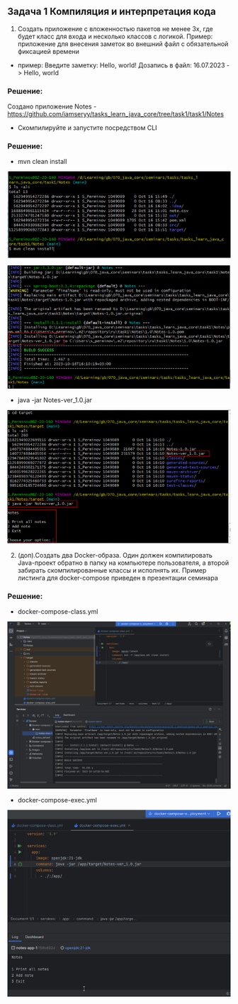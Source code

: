 ## Задача 1 Компиляция и интерпретация кода
1.  Создать приложение с вложенностью пакетов не менее 3х, где будет класс для входа и несколько классов с логикой. Пример: приложение для внесения заметок во внешний файл с обязательной фиксацией времени

* пример:
Введите заметку: Hello, world!
Дозапись в файл: 16.07.2023 -> Hello, world

### Решение:
Создано приложение Notes - https://github.com/iamseryy/tasks_learn_java_core/tree/task1/task1/Notes

* Скомпилируйте и запустите посредством CLI
### Решение:

* mvn clean install

![](img/img1.png)

![](img/img2.png)

* java -jar Notes-ver_1.0.jar

![](img/img3.png)


2. (доп).Создать два Docker-образа. Один должен компилировать Java-проект обратно в папку на компьютере пользователя, а второй забирать скомпилированные классы и исполнять их. Пример листинга для docker-compose приведен в презентации семинара

### Решение:
* docker-compose-class.yml

![](img/img4.png)

*  docker-compose-exec.yml

![](img/img5.png)